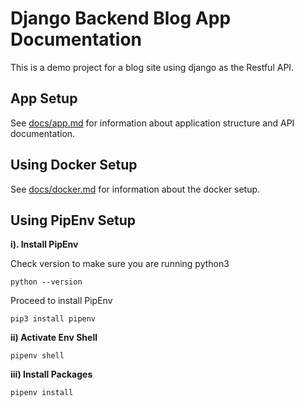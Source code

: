 # Django Backend Blog App Documentation
This is a demo project for a blog site using django as the Restful API.


## App Setup

See [docs/app.md](docs/app.md) for information about application structure and API documentation.

## Using Docker Setup

See [docs/docker.md](docs/docker.md) for information about the docker setup.

## Using PipEnv Setup

**i). Install PipEnv**

Check version to make sure you are running python3

``python --version``

Proceed to install PipEnv

``pip3 install pipenv``

**ii) Activate Env Shell**

``pipenv shell``

**iii) Install Packages**

``pipenv install``

